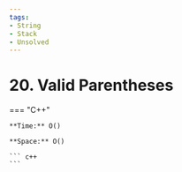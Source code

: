 ```yaml
---
tags:
- String
- Stack
- Unsolved
---
```



# 20. Valid Parentheses

=== "C++"

    **Time:** O()

    **Space:** O()

    ``` c++
    ```